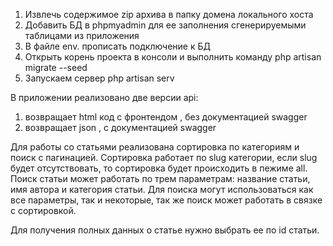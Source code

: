 1) Извлечь содержимое zip архива в папку домена локального хоста
2) Добавить БД в phpmyadmin для ее заполнения сгенерируемыми таблицами из приложения
3) В файле env. прописать подключение к БД
4) Открыть корень проекта в консоли и выполнить команду php artisan migrate --seed
5) Запускаем сервер php artisan serv

В приложении реализовано две версии api:
1) возвращает html код с фронтендом , без документацией swagger
2) возвращает json , с документацией swagger

Для работы со статьями реализована сортировка по категориям и поиск c пагинацией.
Сортировка работает по slug категории, если slug будет отсутствовать, то сортировка будет происходить в пежиме all.
Поиск статьи может работать по трем параметрам: название статьи, имя автора и категория статьи. Для поиска могут использоваться как все параметры,
так и некоторые, так же поиск может работать в связке с сортировкой.

Для получения полных данных о статье нужно выбрать ее по id статьи.